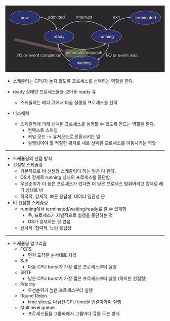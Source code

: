 ![img_13.png](images/img_13.png)

- 스케쥴러는 CPU가 놀지 않도록 프로세스를 선택하는 역할을 한다.
- ready 상태인 프로세스들을 모아둔 ready 큐
  - 스케쥴러는 레디 큐에서 다음 실행될 프로세스를 선택

- 디스페쳐
  - 스케쥴러에 의해 선택된 프로세스를 실행할 수 있도록 만드는 역할을 한다.
    - 컨텍스트 스위칭
    - 커널 모드 -> 유저모드로 전환시키는 일
    - 실행되어야 할 적절한 위치로 새로 선택된 프로세스를 이동시키는 역할

---

- 스케쥴링의 선점 방식
- 선점형 스케쥴링
  - 기본적으로 비 선점형 스케쥴링이 하는 일은 다 한다.
  - OS가 강제로 running 상태의 프로세스를 중단함.
  - 우선순위가 더 높은 프로세스가 있다면 더 낮은 프로세스 멈춰버리고 강제로 레디 상태로 바
  - 적극적, 강제적, 빠른 응답성, 데이터 일관성 문
- 비 선점형 스케쥴링
  - running에서 terminated/waiting/ready로 갈 수 있게함
    - 즉, 프로세스가 자발적으로 실행을 중단하는 것
    - OS가 강제하는 것 없음
  - 신사적, 협력적, 느린 응답성


---

- 스케쥴링 알고리즘
  - FCFS 
    - 먼저 도착한 순서대로 처리
  - SJF
    - 다음 CPU burst가 가장 짧은 프로세스부터 실행
  - SRTF
    - 남은 CPU burst가 가장 짧은 프로세스부터 실행 (하지만 선점형)
  - Priority
    - 우선순위가 높은 프로세스부터 실행
  - Round Robin
    - time slice로 나눠진 CPU time을 번갈아가며 실행
  - Multilevel queue
    - 프로세스들을 그룹화해서 그룹마다 큐를 두는 방식